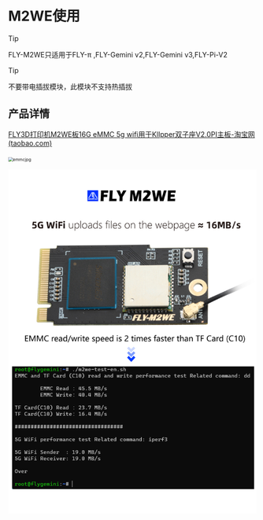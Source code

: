 # M2WE使用

> [!TIP]
> FLY-M2WE只适用于FLY-π ,FLY-Gemini v2,FLY-Gemini v3,FLY-Pi-V2

> [!TIP]
> 不要带电插拔模块，此模块不支持热插拔

## 产品详情

[FLY3D打印机M2WE板16G eMMC 5g wifi用于KlIpper双子座V2.0PI主板-淘宝网 (taobao.com)](https://item.taobao.com/item.htm?spm=a230r.1.14.6.1a4840a8a8t04w&id=685372879431&ns=1&abbucket=16#detail "点击即可跳转")

<img src="../../images/boards/fly_pi/emmcjpg.jpg" alt="emmcjpg" style="zoom:60%;" />

![m2we](../../images/boards/fly_m2we/m2we.jpg)

